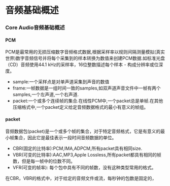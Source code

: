 # 音频基础概述

<!--
create time: 2019-06-10 15:55:32
Author: <黄东鸿>
-->

### Core Audio音频基础概述

#### PCM

PCM是最常用的无损压缩数字音频格式数据,根据采样率以规则间隔测量模拟(真实世界)数字音频信号并将每个采集到的样本转换为数值来创建PCM数据.如标准光盘（CD）音频使用44.1 kHz的采样率，16位整数描述每个样本 - 构成分辨率或位深度。

* sample:一个采样点是对单声道采集到声音的数值
* frame:一帧数据是一组时间一致的samples,如双声道声音文件中一帧有两个samples,一个左声道,一个右声道.
* packet:一个或多个连续帧的集合.在线性PCM中,一个packet总是单帧.在其他压缩格式中,一个packet定义给定音频数据格式的最小有意义的帧组。

#### packet

音频数据包(packet)是一个或多个帧的集合，对于特定音频格式，它是有意义的最小帧集合，因此它是最佳表示一段时间音频数据的单位。

* CBR(固定的比特率):PCM,IMA,ADPCM,所有packet具有相同size.
* VBR(可变的比特率):AAC,MP3,Apple Lossless,所有packet都具有相同的帧数，但是每一帧中的位数不同。
* VFR(可变的帧率): 每个包中具有不同的帧数，没有这种类型常用的格式。

在CBR，VBR的格式中，对于给定的音频文件或流，每秒钟的包数是固定的，

